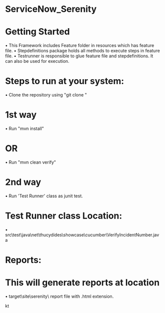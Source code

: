 # ServiceNow_Serenity



# Getting Started
• This Framework includes Feature folder in resources which has feature file.
• Stepdefinitions package holds all methods to execute steps in feature file.
• Testrunner is responsible to glue feature file and stepdefinitions. It can also be used for execution.

# Steps to run at your system:
•	Clone the repository using "git clone "

# 1st way
•	Run "mvn install"
# OR
•	Run "mvn clean verify"

 # 2nd way
•	Run 'Test Runner' class as junit test.
# Test Runner class Location: 
• src\test\java\net\thucydides\showcase\cucumber\VerifyIncidentNumber.java

# Reports: 
# This will generate reports at location 
• target\site\serenity\   report file with .html extension.

kt

